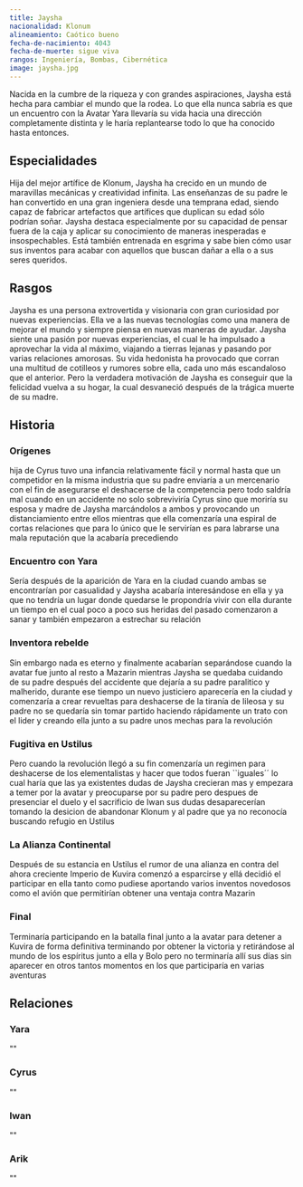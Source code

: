 ```yaml
---
title: Jaysha
nacionalidad: Klonum
alineamiento: Caótico bueno
fecha-de-nacimiento: 4043
fecha-de-muerte: sigue viva
rangos: Ingeniería, Bombas, Cibernética
image: jaysha.jpg
---
```


Nacida en la cumbre de la riqueza y con grandes aspiraciones, Jaysha está hecha para cambiar el mundo que la rodea. Lo que ella nunca sabría es que un encuentro con la Avatar Yara llevaría su vida hacia una dirección completamente distinta y le haría replantearse todo lo que ha conocido hasta entonces.

## Especialidades

Hija del mejor artífice de Klonum, Jaysha ha crecido en un mundo de maravillas mecánicas y creatividad infinita. Las enseñanzas de su padre le han convertido en una gran ingeniera desde una temprana edad, siendo capaz de fabricar artefactos que artífices que duplican su edad sólo podrían soñar. Jaysha destaca especialmente por su capacidad de pensar fuera de la caja y aplicar su conocimiento de maneras inesperadas e insospechables. Está también entrenada en esgrima y sabe bien cómo usar sus inventos para acabar con aquellos que buscan dañar a ella o a sus seres queridos. 

## Rasgos

Jaysha es una persona extrovertida y visionaria con gran curiosidad por nuevas experiencias. Ella ve a las nuevas tecnologías como una manera de mejorar el mundo y siempre piensa en nuevas maneras de ayudar. Jaysha siente una pasión por nuevas experiencias, el cual le ha impulsado a aprovechar la vida al máximo, viajando a tierras lejanas y pasando por varias relaciones amorosas. Su vida hedonista ha provocado que corran una multitud de cotilleos y rumores sobre ella, cada uno más escandaloso que el anterior. Pero la verdadera motivación de  Jaysha es conseguir que la felicidad vuelva a su hogar, la cual desvaneció después de la trágica muerte de su madre. 

## Historia

### Orígenes

hija de Cyrus tuvo una infancia relativamente fácil y normal hasta que un competidor en la misma industria que su padre enviaría a un mercenario con el fin de asegurarse el deshacerse de la competencia pero todo saldría mal cuando en un accidente no solo sobreviviría Cyrus sino que moriría su esposa y madre de Jaysha marcándolos a ambos y provocando un distanciamiento entre ellos mientras que ella comenzaría una espiral de cortas relaciones que para lo único que le servirían es para labrarse una mala reputación que la acabaría precediendo 

### Encuentro con Yara

Sería después de la aparición de Yara en la ciudad cuando ambas se encontrarían por casualidad y Jaysha acabaría interesándose en ella y ya que no tendría un lugar donde quedarse le propondría vivir con ella durante un tiempo en el cual poco a poco sus heridas del pasado comenzaron a sanar y también empezaron a estrechar su relación

### Inventora rebelde

Sin embargo nada es eterno y finalmente acabarían separándose cuando la avatar fue junto al resto a Mazarin mientras Jaysha se quedaba cuidando de su padre después del accidente que dejaría a su padre paralitico y malherido, durante ese tiempo un nuevo justiciero aparecería en la ciudad y comenzaría a crear revueltas para deshacerse de la tiranía de Iileosa y su padre no se quedaría sin tomar partido haciendo rápidamente un trato con el lider y creando ella junto a su padre unos mechas para la revolución 

### Fugitiva en Ustilus

Pero cuando la revolución llegó a su fin comenzaría un regimen para deshacerse de los elementalistas y hacer que todos fueran ``iguales´´ lo cual haría que las ya existentes dudas de Jaysha crecieran mas y empezara a temer por la avatar y preocuparse por su padre pero despues de presenciar el duelo y el sacrificio de Iwan sus dudas desaparecerían tomando la desicion de abandonar Klonum y al padre que ya no reconocía buscando refugio en Ustilus

### La Alianza Continental

Después de su estancia en Ustilus el rumor de una alianza en contra del ahora creciente Imperio de Kuvira comenzó a esparcirse y ellá decidió el participar en ella tanto como pudiese aportando varios inventos novedosos como el avión que permitirían obtener una ventaja contra Mazarin

### Final

Terminaría participando en la batalla final junto a la avatar para detener a Kuvira de forma definitiva terminando por obtener la victoria y retirándose al mundo de los espíritus junto a ella y Bolo pero no terminaría allí sus días sin aparecer en otros tantos momentos en los que participaría en varias aventuras

## Relaciones

### Yara

""

### Cyrus

""

### Iwan

""

### Arik

""

